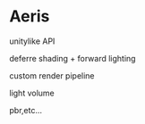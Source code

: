 # Aeris
unitylike API

deferre shading + forward lighting

custom render pipeline

light volume

pbr,etc...
